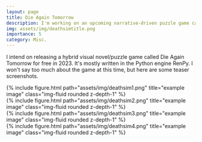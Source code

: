 ```yaml
---
layout: page
title: Die Again Tomorrow
description: I'm working on an upcoming narrative-driven puzzle game called Die Again Tomorrow, which is planned for release in late 2023.
img: assets/img/deathsimtitle.png
importance: 5
category: Misc.
---
```


I intend on releasing a hybrid visual novel/puzzle game called Die Again Tomorrow for free in 2023. It's mostly written in the Python engine RenPy. I won't say too much about the game at this time, but here are some teaser screenshots.

<div class="row">
    <div class="col-sm mt-3 mt-md-0">
        {% include figure.html path="assets/img/deathsim1.png" title="example image" class="img-fluid rounded z-depth-1" %}
    </div>
</div>
<div class="row">
    <div class="col-sm mt-3 mt-md-0">
        {% include figure.html path="assets/img/deathsim2.png" title="example image" class="img-fluid rounded z-depth-1" %}
    </div>
</div>
<div class="row">
    <div class="col-sm mt-3 mt-md-0">
        {% include figure.html path="assets/img/deathsim3.png" title="example image" class="img-fluid rounded z-depth-1" %}
    </div>
</div>
<div class="row">
    <div class="col-sm mt-3 mt-md-0">
        {% include figure.html path="assets/img/deathsim4.png" title="example image" class="img-fluid rounded z-depth-1" %}
    </div>
</div>